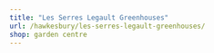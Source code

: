```yaml
---
title: "Les Serres Legault Greenhouses"
url: /hawkesbury/les-serres-legault-greenhouses/
shop: garden centre
---
```

